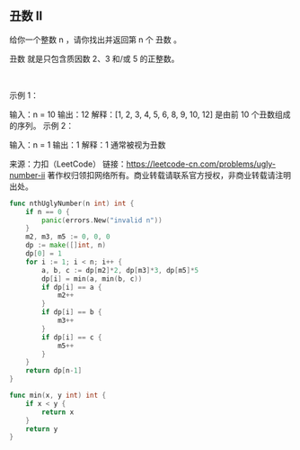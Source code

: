 ## 丑数 II

给你一个整数 n ，请你找出并返回第 n 个 丑数 。

丑数 就是只包含质因数 2、3 和/或 5 的正整数。

 

示例 1：

输入：n = 10
输出：12
解释：[1, 2, 3, 4, 5, 6, 8, 9, 10, 12] 是由前 10 个丑数组成的序列。
示例 2：

输入：n = 1
输出：1
解释：1 通常被视为丑数

来源：力扣（LeetCode）
链接：https://leetcode-cn.com/problems/ugly-number-ii
著作权归领扣网络所有。商业转载请联系官方授权，非商业转载请注明出处。
```go
func nthUglyNumber(n int) int {
    if n == 0 {
        panic(errors.New("invalid n"))
    }
    m2, m3, m5 := 0, 0, 0
    dp := make([]int, n)
    dp[0] = 1
    for i := 1; i < n; i++ {
        a, b, c := dp[m2]*2, dp[m3]*3, dp[m5]*5
        dp[i] = min(a, min(b, c))
        if dp[i] == a {
            m2++
        }
        if dp[i] == b {
            m3++
        }
        if dp[i] == c {
            m5++
        }
    }
    return dp[n-1]
}

func min(x, y int) int {
    if x < y {
        return x
    }
    return y
}
```
